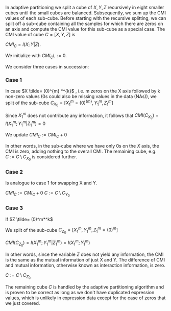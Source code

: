 

In adaptive partitioning we split a cube of $X, Y, Z$ recursively in eight smaller cubes until the small cubes are balanced. Subsequently, we sum up the CMI values of each sub-cube. Before starting with the recursive splitting, we can split off a sub-cube containing all the samples for which there are zeros on an axis and compute the CMI value for this sub-cube as a special case. The CMI value of cube $C = [X, Y, Z]$ is

$CMI_C = I(X; Y | Z)$.

We initialize with $CMI_C L:= 0$.

We consider three cases in succession:

### Case 1

In case $X \tilde= (0)^{m} *^{k}$ , i.e. m zeros on the X axis followed by k non-zero values (0s could also be missing values in the data (NAs)), we split of the sub-cube $C_{X_0} = [X_1^m = (0)^{\{m\}}, Y_1^m, Z_1^m]$

Since $X_1^m$ does not contribute any information, it follows that $CMI(C_{X_0}) = I(X_1^m;Y_1^m|Z_1^m) = 0$

We update
$CMI_C := CMI_C + 0$

In other words, in the sub-cube where we have only 0s on the $X$ axis, the CMI is zero, adding nothing to the overall CMI. The remaining cube, e.g.
$C := C \setminus C_{X_0}$ is considered further.

### Case 2
Is analogue to case 1 for swapping X and Y.

$CMI_C := CMI_C + 0$
$C := C \setminus C_{Y_0}$ 

### Case 3

If $Z \tilde= (0)^m*^k$

We split of the sub-cube $C_{Z_0} = [X_1^m, Y_1^m, Z_1^m  = {(0)^m}]$

$CMI(C_{Z_0}) = I(X_1^m;Y_1^m|Z_1^m) = I(X_1^m; Y_1^m)$

In other words, since the variable $Z$ does not yield any information, the CMI is the same as the mutual information of just X and Y. The difference of CMI and mutual information, otherwise known as interaction information, is zero.

$C := C \setminus C_{Z_0}$

The remaining cube $C$ is handled by the adaptive partitioning algorithm and is proven to be correct as long as we don't have duplicated expression values, which is unlikely in expression data except for the case of zeros that we just covered. 


